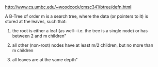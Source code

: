 http://www.cs.umbc.edu/~woodcock/cmsc341/btree/defn.html

A B-Tree of order m is a search tree, where the data 
  (or pointers to it) is stored at the leaves, such that:

1) the root is either a leaf (as well--i.e. the tree is 
     a single node) or has between 2 and m children"

2) all other (non-root) nodes have at least m/2 children,
     but no more than m children

3) all leaves are at the same depth"
